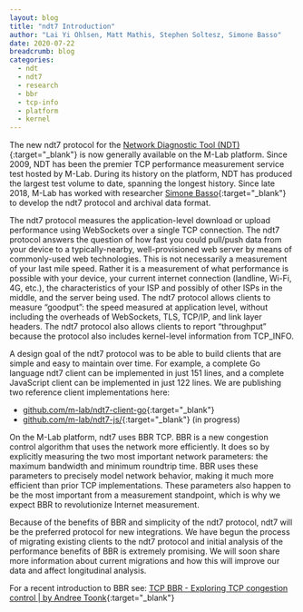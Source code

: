 ```yaml
---
layout: blog
title: "ndt7 Introduction"
author: "Lai Yi Ohlsen, Matt Mathis, Stephen Soltesz, Simone Basso"
date: 2020-07-22
breadcrumb: blog
categories:
  - ndt
  - ndt7
  - research
  - bbr
  - tcp-info
  - platform
  - kernel
---
```


The new ndt7 protocol for the [Network Diagnostic Tool
(NDT)][ndt]{:target="_blank"} is now generally available on the M-Lab
platform. Since 2009, NDT has been the premier TCP performance measurement
service test hosted by M-Lab. During its history on the platform, NDT has
produced the largest test volume to date, spanning the longest history. Since
late 2018, M-Lab has worked with researcher [Simone
Basso][simone]{:target="_blank"} to develop the ndt7 protocol and archival
data format.<!--more-->

The ndt7 protocol measures the application-level download or upload
performance using WebSockets over a single TCP connection. The ndt7 protocol
answers the question of how fast you could pull/push data from your device to
a typically-nearby, well-provisioned web server by means of commonly-used web
technologies. This is not necessarily a measurement of your last mile speed.
Rather it is a measurement of what performance is possible with your device,
your current internet connection (landline, Wi-Fi, 4G, etc.), the
characteristics of your ISP and possibly of other ISPs in the middle, and the
server being used. The ndt7 protocol allows clients to measure “goodput”: the
speed measured at application level, without including the overheads of
WebSockets, TLS, TCP/IP, and link layer headers. The ndt7 protocol also
allows clients to report “throughput” because the protocol also includes
kernel-level information from TCP_INFO.

A design goal of the ndt7 protocol was to be able to build clients that are
simple and easy to maintain over time. For example, a complete Go language
ndt7 client can be implemented in just 151 lines, and a complete JavaScript
client can be implemented in just 122 lines. We are publishing two reference
client implementations here:

* [github.com/m-lab/ndt7-client-go][ndt7-client-go]{:target="_blank"}
* [github.com/m-lab/ndt7-js/][ndt7-js]{:target="_blank"} (in progress)

On the M-Lab platform, ndt7 uses BBR TCP. BBR is a new congestion control
algorithm that uses the network more efficiently. It does so by explicitly
measuring the two most important network parameters: the maximum bandwidth
and minimum roundtrip time. BBR uses these parameters to precisely model
network behavior, making it much more efficient than prior TCP
implementations. These parameters also happen to be the most important from a
measurement standpoint, which is why we expect BBR to revolutionize Internet
measurement.

Because of the benefits of BBR and simplicity of the ndt7 protocol, ndt7 will
be the preferred protocol for new integrations. We have begun the process of
migrating existing clients to the ndt7 protocol and initial analysis of the
performance benefits of BBR is extremely promising. We will soon share more
information about current migrations and how this will improve our data and
affect longitudinal analysis.

For a recent introduction to BBR see: [TCP BBR - Exploring TCP congestion
control | by Andree Toonk][morebbr]{:target="_blank"}

[ndt]: https://www.measurementlab.net/tests/ndt/
[simone]: https://github.com/bassosimone
[morebbr]: https://medium.com/@atoonk/tcp-bbr-exploring-tcp-congestion-control-84c9c11dc3a9
[ndt7-client-go]: https://github.com/m-lab/ndt7-client-go
[ndt7-js]: https://github.com/m-lab/ndt7-js
